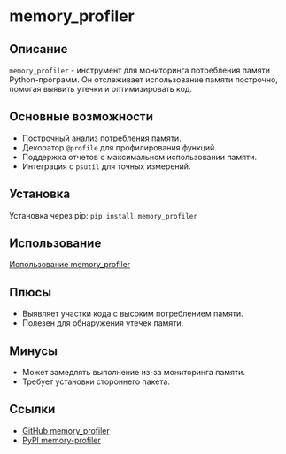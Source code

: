 # memory_profiler

## Описание
`memory_profiler` - инструмент для мониторинга потребления памяти Python-программ. Он отслеживает использование памяти построчно, помогая выявить утечки и оптимизировать код.

## Основные возможности
- Построчный анализ потребления памяти.
- Декоратор `@profile` для профилирования функций.
- Поддержка отчетов о максимальном использовании памяти.
- Интеграция с `psutil` для точных измерений.

## Установка
Установка через pip: `pip install memory_profiler`

## Использование
[Использование memory_profiler](../examples/memory_profiler/short.py)

## Плюсы
- Выявляет участки кода с высоким потреблением памяти.
- Полезен для обнаружения утечек памяти.

## Минусы
- Может замедлять выполнение из-за мониторинга памяти.
- Требует установки стороннего пакета.

## Ссылки
- [GitHub memory_profiler](https://github.com/pythonprofilers/memory_profiler)
- [PyPI memory-profiler](https://pypi.org/project/memory-profiler/)